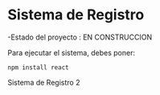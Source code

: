 <h1> Sistema de Registro </h1>

-Estado del proyecto : EN CONSTRUCCION

Para ejecutar el sistema, debes poner:

 ```npm install react```

Sistema de Registro 2
 

